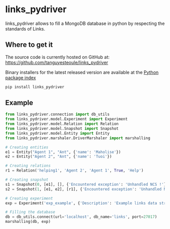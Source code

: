 # links_pydriver

links_pydriver allows to fill a MongoDB database in python by respecting the standards of Links.

## Where to get it
The source code is currently hosted on GitHub at:
https://github.com/tanguyesteoule/links_pydriver

Binary installers for the latest released version are available at the [Python
package index](https://pypi.org/project/links_pydriver)
```sh
pip install links_pydriver
```

## Example

```py
from links_pydriver.connection import db_utils
from links_pydriver.model.Experiment import Experiment
from links_pydriver.model.Relation import Relation
from links_pydriver.model.Snapshot import Snapshot
from links_pydriver.model.Entity import Entity
from links_pydriver.marshaler.DriverMarshaler import marshalling

# Creating entities
e1 = Entity("Agent 1", "Ant", {'name': 'Maholise'})
e2 = Entity("Agent 2", "Ant", {'name': 'Tuoi'})

# Creating relations
r1 = Relation('helping1', 'Agent 2', 'Agent 1', True, 'Help')

# Creating snapshot
s1 = Snapshot(0, [e1], [], {'Encountered exception': 'Unhandled NCS !'})
s2 = Snapshot(1, [e1, e2], [r1], {'Encountered exception': 'Unhandled NCS !'})

# Creating experiment
exp = Experiment('exp_example', {'Description': 'Example links data structure'}, [s1, s2])

# Filling the database
db = db_utils.connect(url='localhost', db_name='links', port=27017)
marshalling(db, exp)
```